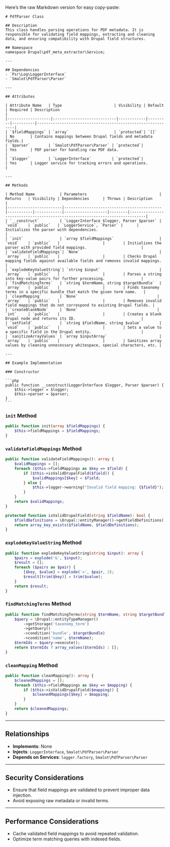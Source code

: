 Here’s the raw Markdown version for easy copy-paste:

````
# PdfParser Class

## Description
This class handles parsing operations for PDF metadata. It is responsible for validating field mappings, extracting and cleaning data, and ensuring compatibility with Drupal field structures.

## Namespace
namespace Drupal\pdf_meta_extractor\Service;

---

## Dependencies
- `Psr\Log\LoggerInterface`
- `Smalot\PdfParser\Parser`

---

## Attributes

| Attribute Name   | Type                       | Visibility | Default | Required | Description                                                |
|-------------------|----------------------------|------------|---------|----------|------------------------------------------------------------|
| `$fieldMappings` | `array`                    | `protected`| `[]`    | No       | Contains mappings between Drupal fields and metadata fields.|
| `$parser`        | `Smalot\PdfParser\Parser` | `protected`|         | Yes      | PDF parser for handling raw PDF data.                      |
| `$logger`        | `LoggerInterface`         | `protected`|         | Yes      | Logger service for tracking errors and operations.         |

---

## Methods

| Method Name           | Parameters                                | Returns   | Visibility | Dependencies      | Throws | Description                                                                 |
|------------------------|-------------------------------------------|-----------|------------|-------------------|--------|-----------------------------------------------------------------------------|
| `__construct`         | `LoggerInterface $logger, Parser $parser` | `void`    | `public`   | `LoggerService`, `Parser` |      | Initializes the parser with dependencies.                                   |
| `init`                | `array $fieldMappings`                    | `void`    | `public`   |                   |        | Initializes the parser with provided field mappings.                        |
| `validateFieldMappings`| `None`                                   | `array`   | `public`   |                   |        | Checks Drupal mapping fields against available fields and removes invalid mappings. |
| `explodeKeyValueString`| `string $input`                          | `array`   | `public`   |                   |        | Parses a string into key-value pairs for further processing.                |
| `findMatchingTerms`   | `string $termName, string $targetBundle`  | `array`   | `public`   |                   |        | Finds taxonomy terms in a specific bundle that match the given term name.   |
| `cleanMapping`        | `None`                                   | `array`   | `public`   |                   |        | Removes invalid field mappings that do not correspond to existing Drupal fields. |
| `createBlankNode`     | `None`                                   | `int`     | `public`   |                   |        | Creates a blank Drupal node and returns its ID.                             |
| `setField`            | `string $fieldName, string $value`        | `void`    | `public`   |                   |        | Sets a value to a specific field in the Drupal entity.                      |
| `sanitizeArrayValues` | `array $inputArray`                       | `array`   | `public`   |                   |        | Sanitizes array values by cleaning unnecessary whitespace, special characters, etc. |

---

## Example Implementation

### Constructor

```php
public function __construct(LoggerInterface $logger, Parser $parser) {
    $this->logger = $logger;
    $this->parser = $parser;
} 
```
````

### `init` Method

```php
public function init(array $fieldMappings) {
    $this->fieldMappings = $fieldMappings;
}
```

### `validateFieldMappings` Method

```php
public function validateFieldMappings(): array {
    $validMappings = [];
    foreach ($this->fieldMappings as $key => $field) {
        if ($this->isValidDrupalField($field)) {
            $validMappings[$key] = $field;
        } else {
            $this->logger->warning("Invalid field mapping: {$field}");
        }
    }
    return $validMappings;
}

protected function isValidDrupalField(string $fieldName): bool {
    $fieldDefinitions = \Drupal::entityManager()->getFieldDefinitions('node', 'your_content_type');
    return array_key_exists($fieldName, $fieldDefinitions);
}
```

### `explodeKeyValueString` Method

```php
public function explodeKeyValueString(string $input): array {
    $pairs = explode('&', $input);
    $result = [];
    foreach ($pairs as $pair) {
        [$key, $value] = explode('=', $pair, 2);
        $result[trim($key)] = trim($value);
    }
    return $result;
}
```

### `findMatchingTerms` Method

```php
public function findMatchingTerms(string $termName, string $targetBundle): array {
    $query = \Drupal::entityTypeManager()
        ->getStorage('taxonomy_term')
        ->getQuery()
        ->condition('bundle', $targetBundle)
        ->condition('name', $termName);
    $termIds = $query->execute();
    return $termIds ? array_values($termIds) : [];
}
```

### `cleanMapping` Method

```php
public function cleanMapping(): array {
    $cleanedMappings = [];
    foreach ($this->fieldMappings as $key => $mapping) {
        if ($this->isValidDrupalField($mapping)) {
            $cleanedMappings[$key] = $mapping;
        }
    }
    return $cleanedMappings;
}
```

---

## Relationships

- **Implements**: None
- **Injects**: `LoggerInterface`, `Smalot\PdfParser\Parser`
- **Depends on Services**: `logger.factory`, `Smalot\PdfParser\Parser`

---

## Security Considerations

- Ensure that field mappings are validated to prevent improper data injection.
- Avoid exposing raw metadata or invalid terms.

---

## Performance Considerations

- Cache validated field mappings to avoid repeated validation.
- Optimize term matching queries with indexed fields.

```
```
